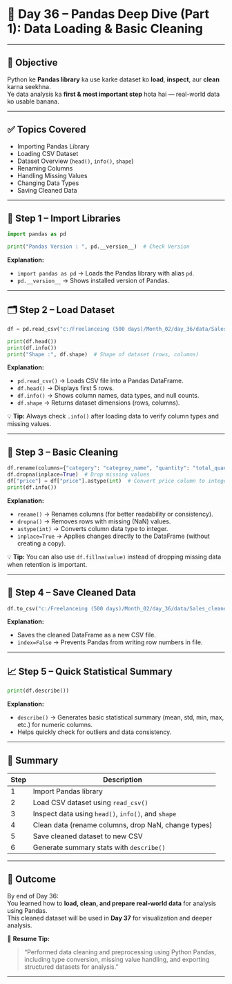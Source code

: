 
# 📅 Day 36 – Pandas Deep Dive (Part 1): Data Loading & Basic Cleaning

---

## 🎯 Objective

Python ke **Pandas library** ka use karke dataset ko **load**, **inspect**, aur **clean** karna seekhna.  
Ye data analysis ka **first & most important step** hota hai — real-world data ko usable banana.

---

## ✅ Topics Covered

- Importing Pandas Library  
- Loading CSV Dataset  
- Dataset Overview (`head()`, `info()`, `shape`)  
- Renaming Columns  
- Handling Missing Values  
- Changing Data Types  
- Saving Cleaned Data  

---

## 🧩 Step 1 – Import Libraries

```python
import pandas as pd

print("Pandas Version : ", pd.__version__)  # Check Version
```

**Explanation:**
- `import pandas as pd` → Loads the Pandas library with alias `pd`.
- `pd.__version__` → Shows installed version of Pandas.

---

## 🗂 Step 2 – Load Dataset

```python
df = pd.read_csv("c:/Freelanceing (500 days)/Month_02/day_36/data/Sales_data.csv")  # Load csv file

print(df.head()) 
print(df.info())
print("Shape :", df.shape)  # Shape of dataset (rows, columns)
```

**Explanation:**
- `pd.read_csv()` → Loads CSV file into a Pandas DataFrame.
- `df.head()` → Displays first 5 rows.
- `df.info()` → Shows column names, data types, and null counts.
- `df.shape` → Returns dataset dimensions (rows, columns).

💡 **Tip:** Always check `.info()` after loading data to verify column types and missing values.

---

## 🧹 Step 3 – Basic Cleaning

```python
df.rename(columns={"category": "categroy_name", "quantity": "total_quantity"}, inplace=True)  # Rename columns
df.dropna(inplace=True)  # Drop missing values
df["price"] = df["price"].astype(int)  # Convert price column to integer
print(df.info())  
```

**Explanation:**
- `rename()` → Renames columns (for better readability or consistency).
- `dropna()` → Removes rows with missing (NaN) values.
- `astype(int)` → Converts column data type to integer.
- `inplace=True` → Applies changes directly to the DataFrame (without creating a copy).

💡 **Tip:** You can also use `df.fillna(value)` instead of dropping missing data when retention is important.

---

## 💾 Step 4 – Save Cleaned Data

```python
df.to_csv("c:/Freelanceing (500 days)/Month_02/day_36/data/Sales_cleaned_data.csv", index=False)
```
**Explanation:**
- Saves the cleaned DataFrame as a new CSV file.
- `index=False` → Prevents Pandas from writing row numbers in file.

---

## 📈 Step 5 – Quick Statistical Summary

```python
print(df.describe())
```
**Explanation:**
- `describe()` → Generates basic statistical summary (mean, std, min, max, etc.) for numeric columns.
- Helps quickly check for outliers and data consistency.

---

## 🧠 Summary

| Step | Description |
|------|--------------|
| 1 | Import Pandas library |
| 2 | Load CSV dataset using `read_csv()` |
| 3 | Inspect data using `head()`, `info()`, and `shape` |
| 4 | Clean data (rename columns, drop NaN, change types) |
| 5 | Save cleaned dataset to new CSV |
| 6 | Generate summary stats with `describe()` |

---

## 🌟 Outcome

By end of Day 36:  
You learned how to **load, clean, and prepare real-world data** for analysis using Pandas.  
This cleaned dataset will be used in **Day 37** for visualization and deeper analysis.

💼 **Resume Tip:**  
> “Performed data cleaning and preprocessing using Python Pandas, including type conversion, missing value handling, and exporting structured datasets for analysis.”

---
